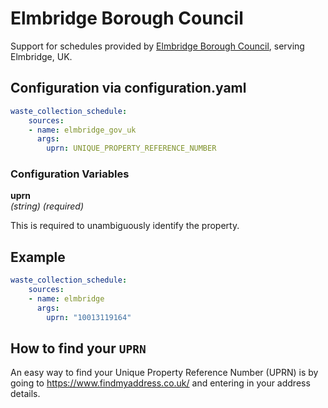 # Elmbridge Borough Council

Support for schedules provided by [Elmbridge Borough Council](http://elmbridge-self.achieveservice.com/service/Your_bin_collection_days), serving Elmbridge, UK.

## Configuration via configuration.yaml

```yaml
waste_collection_schedule:
    sources:
    - name: elmbridge_gov_uk
      args:
        uprn: UNIQUE_PROPERTY_REFERENCE_NUMBER
```

### Configuration Variables

**uprn**  
*(string) (required)*

This is required to unambiguously identify the property.

## Example

```yaml
waste_collection_schedule:
    sources:
    - name: elmbridge
      args:
        uprn: "10013119164"

```

## How to find your `UPRN`

An easy way to find your Unique Property Reference Number (UPRN) is by going to https://www.findmyaddress.co.uk/ and entering in your address details.
